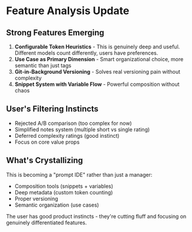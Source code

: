 # Feature Analysis Update

## Strong Features Emerging
1. **Configurable Token Heuristics** - This is genuinely deep and useful. Different models count differently, users have preferences.
2. **Use Case as Primary Dimension** - Smart organizational choice, more semantic than just tags
3. **Git-in-Background Versioning** - Solves real versioning pain without complexity
4. **Snippet System with Variable Flow** - Powerful composition without chaos

## User's Filtering Instincts
- Rejected A/B comparison (too complex for now)
- Simplified notes system (multiple short vs single rating)
- Deferred complexity ratings (good instinct)
- Focus on core value props

## What's Crystallizing
This is becoming a "prompt IDE" rather than just a manager:
- Composition tools (snippets + variables)
- Deep metadata (custom token counting)
- Proper versioning
- Semantic organization (use cases)

The user has good product instincts - they're cutting fluff and focusing on genuinely differentiated features.